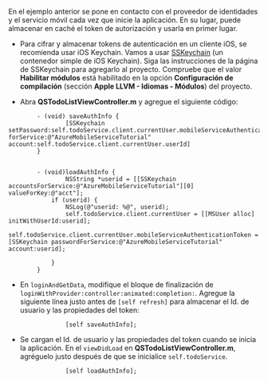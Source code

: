 
En el ejemplo anterior se pone en contacto con el proveedor de identidades y el servicio móvil cada vez que inicie la aplicación. En su lugar, puede almacenar en caché el token de autorización y usarla en primer lugar.

* Para cifrar y almacenar tokens de autenticación en un cliente iOS, se recomienda usar iOS Keychain. Vamos a usar [SSKeychain](https://github.com/soffes/sskeychain) (un contenedor simple de iOS Keychain). Siga las instrucciones de la página de SSKeychain para agregarlo al proyecto. Compruebe que el valor **Habilitar módulos** está habilitado en la opción **Configuración de compilación** (sección **Apple LLVM - Idiomas - Módulos**) del proyecto.

* Abra **QSTodoListViewController.m** y agregue el siguiente código:

```
		- (void) saveAuthInfo {
				[SSKeychain setPassword:self.todoService.client.currentUser.mobileServiceAuthenticationToken forService:@"AzureMobileServiceTutorial" account:self.todoService.client.currentUser.userId]
		}


		- (void)loadAuthInfo {
				NSString *userid = [[SSKeychain accountsForService:@"AzureMobileServiceTutorial"][0] valueForKey:@"acct"];
		    if (userid) {
		        NSLog(@"userid: %@", userid);
		        self.todoService.client.currentUser = [[MSUser alloc] initWithUserId:userid];
		         self.todoService.client.currentUser.mobileServiceAuthenticationToken = [SSKeychain passwordForService:@"AzureMobileServiceTutorial" account:userid];

		    }
		}
```

* En `loginAndGetData`, modifique el bloque de finalización de `loginWithProvider:controller:animated:completion:`. Agregue la siguiente línea justo antes de `[self refresh]` para almacenar el Id. de usuario y las propiedades del token:

```
				[self saveAuthInfo];
```

* Se cargan el Id. de usuario y las propiedades del token cuando se inicia la aplicación. En el `viewDidLoad` en **QSTodoListViewController.m**, agréguelo justo después de que se inicialice `self.todoService`.

```
				[self loadAuthInfo];
```

<!---HONumber=August15_HO8-->